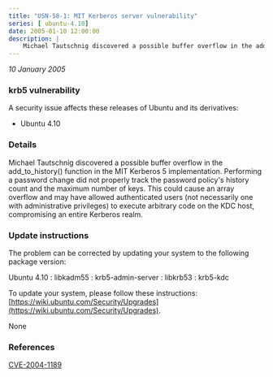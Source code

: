 ```yaml
---
title: "USN-58-1: MIT Kerberos server vulnerability"
series: [ ubuntu-4.10]
date: 2005-01-10 12:00:00
description: |
    Michael Tautschnig discovered a possible buffer overflow in the add_to_history() function in the MIT Kerberos 5 implementation. Performing a password change did not properly track the password policy&#39;s history count and the maximum number of keys. This could cause an array overflow and may have allowed authenticated users (not necessarily one with administrative privileges) to execute arbitrary code on the KDC host, compromising an entire Kerberos realm.
--- 
```

 
 

*10 January 2005*

### krb5 vulnerability

A security issue affects these releases of Ubuntu and its derivatives:

* Ubuntu 4.10

### Details

Michael Tautschnig discovered a possible buffer overflow in the add_to_history() function in the MIT Kerberos 5 implementation. Performing a password change did not properly track the password policy&#39;s history count and the maximum number of keys. This could cause an array overflow and may have allowed authenticated users (not necessarily one with administrative privileges) to execute arbitrary code on the KDC host, compromising an entire Kerberos realm.

### Update instructions

The problem can be corrected by updating your system to the following package version:

Ubuntu 4.10
 : libkadm55 
 : krb5-admin-server 
 : libkrb53 
 : krb5-kdc 

To update your system, please follow these instructions: [https://wiki.ubuntu.com/Security/Upgrades](https://wiki.ubuntu.com/Security/Upgrades).

None

### References

 
 [CVE-2004-1189](http://people.ubuntu.com/~ubuntu-security/cve/CVE-2004-1189)
 

